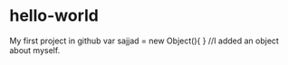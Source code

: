 # hello-world
My first project in github
var sajjad = new Object(){
}
//I added an object about myself.
